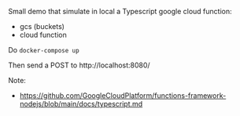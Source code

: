Small demo that simulate in local a Typescript google cloud function:
- gcs (buckets)
- cloud function

Do `docker-compose up`

Then send a POST to http://localhost:8080/

Note:
- https://github.com/GoogleCloudPlatform/functions-framework-nodejs/blob/main/docs/typescript.md